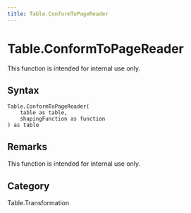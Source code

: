 ```yaml
---
title: Table.ConformToPageReader
---
```


# Table.ConformToPageReader


This function is intended for internal use only.


## Syntax

```powerquery
Table.ConformToPageReader(
    table as table,
    shapingFunction as function
) as table
```


## Remarks

This function is intended for internal use only.



## Category
Table.Transformation
